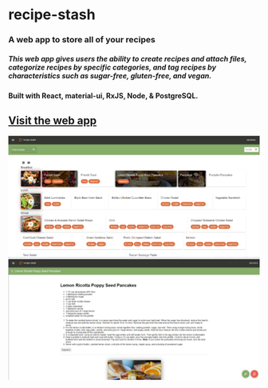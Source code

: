 # recipe-stash

### A web app to store all of your recipes

##### This web app gives users the ability to create recipes and attach files, categorize recipes by specific categories, and tag recipes by characteristics such as sugar-free, gluten-free, and vegan.

#### Built with React, material-ui, RxJS, Node, & PostgreSQL.

## [Visit the web app](https://recipe-stash-1.herokuapp.com/)

<img src="src/images/dashboard.png" width="800">
<img src="src/images/recipe-view.png" width="800">
